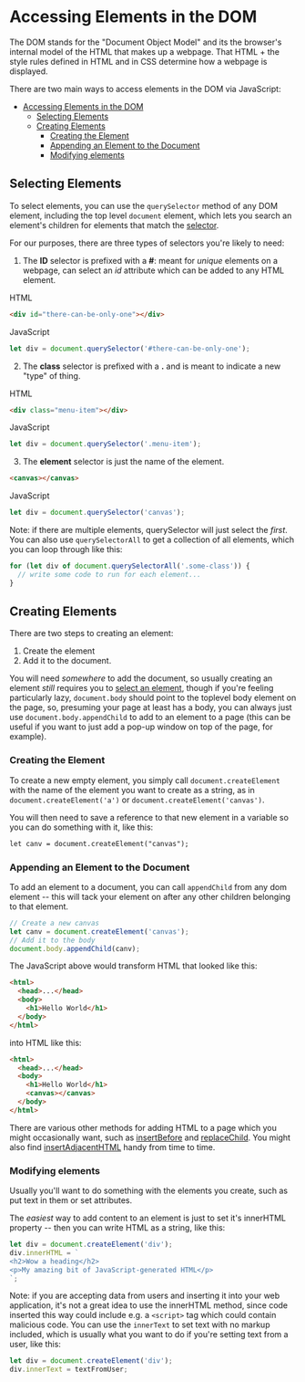 # Accessing Elements in the DOM

The DOM stands for the "Document Object Model" and its the browser's internal model of the HTML that makes up a webpage. That HTML + the style rules defined in HTML and in CSS determine how a webpage is displayed.

There are two main ways to access elements in the DOM via JavaScript:

- [Accessing Elements in the DOM](#accessing-elements-in-the-dom)
  - [Selecting Elements](#selecting-elements)
  - [Creating Elements](#creating-elements)
    - [Creating the Element](#creating-the-element)
    - [Appending an Element to the Document](#appending-an-element-to-the-document)
    - [Modifying elements](#modifying-elements)

## Selecting Elements

To select elements, you can use the `querySelector` method of any DOM element, including the top level `document`  element, which lets you search an element's children for elements that match the [selector](https://www.w3schools.com/cssref/css_selectors.asp).

For our purposes, there are three types of selectors you're likely to need:

1. The **ID** selector is prefixed with a **#**: meant for *unique* elements on a webpage, can select an *id* attribute which can be added to any HTML element.

  HTML

  ```html
  <div id="there-can-be-only-one"></div>
  ```

  JavaScript

  ```javascript
  let div = document.querySelector('#there-can-be-only-one');
  ```

2. The **class** selector is prefixed with a **.** and is meant to indicate a new "type" of thing.

HTML

```html
<div class="menu-item"></div>
```

JavaScript

```javascript
let div = document.querySelector('.menu-item');
```

3. The **element** selector is just the name of the element.
   
```html
<canvas></canvas>
```

JavaScript

```javascript
let div = document.querySelector('canvas');
```

Note: if there are multiple elements, querySelector will just select the *first*. You can also use `querySelectorAll` to get a collection of all elements, which you can loop through like this:

```javascript
for (let div of document.querySelectorAll('.some-class')) {
  // write some code to run for each element...
}
```

## Creating Elements

There are two steps to creating an element:

1. Create the element
2. Add it to the document.

You will need *somewhere* to add the document, so usually creating an element *still* requires you to [select an element](#selecting-elements), though if you're feeling particularly lazy, `document.body` should point to the toplevel body element on the page, so, presuming your page at least has a body, you can always just use `document.body.appendChild` to add to an element to a page (this can be useful if you want to just add a pop-up window on top of the page, for example).

### Creating the Element

To create a new empty element, you simply call `document.createElement` with the name of the element you want to create as a string, as in `document.createElement('a')` or `document.createElement('canvas')`.

You will then need to save a reference to that new element in a variable so you can do something with it, like this:

```html
let canv = document.createElement("canvas");
```

### Appending an Element to the Document

To add an element to a document, you can call `appendChild` from any dom element -- this will tack your element on after any other children belonging to that element.

```javascript
// Create a new canvas
let canv = document.createElement('canvas');
// Add it to the body
document.body.appendChild(canv);
```

The JavaScript above would transform HTML that looked like this:

```html
<html> 
  <head>...</head>
  <body>
    <h1>Hello World</h1>
  </body>
</html>
```

into HTML like this:

```html
<html> 
  <head>...</head>
  <body>
    <h1>Hello World</h1>
    <canvas></canvas>
  </body>
</html>
```

There are various other methods for adding HTML to a page which you might occasionally want, such as 
 [insertBefore](https://www.w3schools.com/jsref/met_node_insertbefore.asp) and [replaceChild](https://www.w3schools.com/jsref/met_node_replacechild.asp). You might also find [insertAdjacentHTML](https://www.w3schools.com/jsref/met_node_insertadjacenthtml.asp) handy from time to time.

### Modifying elements

Usually you'll want to do something with the elements you create, such as put text in them or set attributes.

The *easiest* way to add content to an element is just to set it's innerHTML property -- then you can write HTML as a string, like this:

```javascript
let div = document.createElement('div');
div.innerHTML = `
<h2>Wow a heading</h2>
<p>My amazing bit of JavaScript-generated HTML</p>
`;
```

Note: if you are accepting data from users and inserting it into your web application, it's not a great idea to use the innerHTML method, since code inserted this way could include e.g. a `<script>` tag which could contain malicious code. You can use the `innerText` to set text with no markup included, which is usually what you want to do if you're setting text from a user, like this:

```javascript
let div = document.createElement('div');
div.innerText = textFromUser;
```

